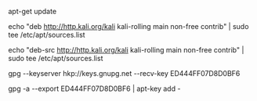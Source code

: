 apt-get update

echo "deb http://http.kali.org/kali kali-rolling main non-free contrib" | sudo tee /etc/apt/sources.list

echo "deb-src http://http.kali.org/kali kali-rolling main non-free contrib" | sudo tee /etc/apt/sources.list

gpg --keyserver hkp://keys.gnupg.net --recv-key ED444FF07D8D0BF6

gpg -a --export ED444FF07D8D0BF6 | apt-key add -
